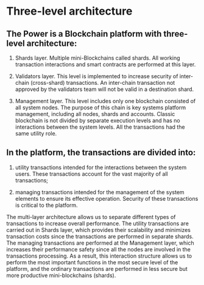 # Three-level architecture

## The Power is a Blockchain platform with three- level architecture:

1. Shards layer.
   Multiple mini-Blockchains called shards. All working transaction interactions and smart contracts are performed at this layer.

2. Validators layer.
   This level is implemented to increase security of inter-chain (cross-shard) transactions. An inter-chain transaction not approved by the validators team will not be valid in a destination shard.

3. Management layer.
   This level includes only one blockchain consisted of all system nodes. The purpose of this chain is key systems platform management, including all nodes, shards and accounts.
   Classic blockchain is not divided by separate execution levels and has no interactions between the system levels. All the transactions had the same utility role.

## In the platform, the transactions are divided into:

1. utility transactions intended for the interactions between the system users. These transactions account for the vast majority of all transactions;

2. managing transactions intended for the management of the system elements to ensure its effective operation. Security of these transactions is critical to the platform.

The multi-layer architecture allows us to separate different types of transactions to increase overall performance. The utility transactions are carried out in Shards layer, which provides their scalability and minimizes transaction costs since the transactions are performed in separate shards. The managing transactions are performed at the Management layer, which increases their performance safety since all the nodes are involved in the transactions processing.
As a result, this interaction structure allows us to perform the most important functions in the most secure level of the platform, and the ordinary transactions are performed in less secure but more productive mini-blockchains (shards).

